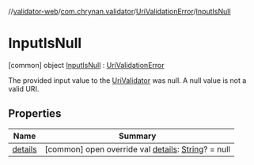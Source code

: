 //[validator-web](../../../../index.md)/[com.chrynan.validator](../../index.md)/[UriValidationError](../index.md)/[InputIsNull](index.md)



# InputIsNull  
 [common] object [InputIsNull](index.md) : [UriValidationError](../index.md)

The provided input value to the [UriValidator](../../-uri-validator/index.md) was null. A null value is not a valid URI.

   


## Properties  
  
|  Name |  Summary | 
|---|---|
| <a name="com.chrynan.validator/UriValidationError.InputIsNull/details/#/PointingToDeclaration/"></a>[details](index.md#%5Bcom.chrynan.validator%2FUriValidationError.InputIsNull%2Fdetails%2F%23%2FPointingToDeclaration%2F%5D%2FProperties%2F164174828)| <a name="com.chrynan.validator/UriValidationError.InputIsNull/details/#/PointingToDeclaration/"></a> [common] open override val [details](index.md#%5Bcom.chrynan.validator%2FUriValidationError.InputIsNull%2Fdetails%2F%23%2FPointingToDeclaration%2F%5D%2FProperties%2F164174828): [String](https://kotlinlang.org/api/latest/jvm/stdlib/kotlin/-string/index.html)? = null   <br>|

